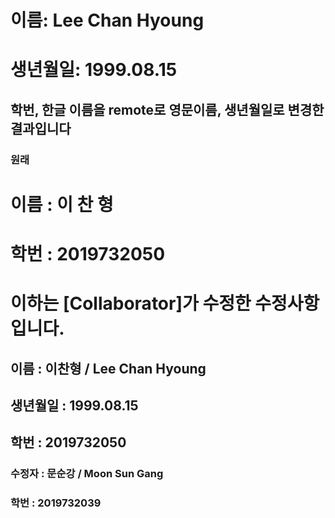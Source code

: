 # 이름: Lee Chan Hyoung  

# 생년월일: 1999.08.15  


## 학번, 한글 이름을 remote로 영문이름, 생년월일로 변경한 결과입니다  

### 원래  

# 이름 : 이 찬 형
# 학번 : 2019732050

# 이하는 [Collaborator]가 수정한 수정사항입니다.
## 이름 : 이찬형 / Lee Chan Hyoung
## 생년월일 : 1999.08.15
## 학번 : 2019732050

### 수정자 : 문순강 / Moon Sun Gang
### 학번 : 2019732039